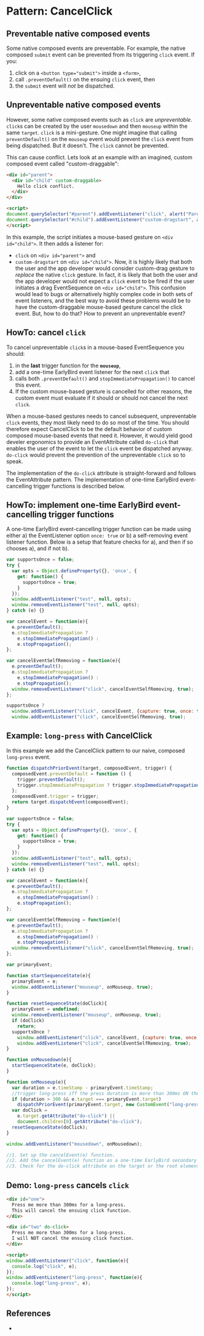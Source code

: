 # Pattern: CancelClick

## Preventable native composed events

Some native composed events are preventable. 
For example, the native composed `submit` event can be prevented from its triggering `click` event.
If you:

1. click on a `<button type="submit">` inside a `<form>`, 
2. call `.preventDefault()` on the ensuing `click` event, then 
3. the `submit` event will *not* be dispatched.

## Unpreventable native composed events

However, some native composed events such as `click` are *unpreventable*.
`click`s can be created by the user `mousedown` and then `mouseup` within the same `target`. 
`click` is a mini-gesture. One might imagine that calling `preventDefault()` on the `mouseup` event 
would prevent the `click` event from being dispatched. 
But it doesn't. The `click` cannot be prevented.

This can cause conflict. Lets look at an example with an imagined, custom composed event called 
"custom-draggable":

```html
<div id="parent">
  <div id="child" custom-draggable>
    Hello click conflict.
  </div>
</div>

<script>
document.querySelector("#parent").addEventListener("click", alert("Parent clicked!"));
document.querySelector("#child").addEventListener("custom-dragstart", alert("Child dragging!"));
</script>
```

In this example, the script initiates a mouse-based gesture on `<div id="child">`.
It then adds a listener for:
 * `click` on `<div id="parent">` and 
 * `custom-dragstart` on `<div id="child">`.
Now, it is highly likely that both the user and the app developer would consider custom-drag gesture
to *replace* the native `click` gesture.
In fact, it is likely that both the user and the app developer would not expect a `click` event
to be fired if the user initiates a drag EventSequence on `<div id="child">`.
This confusion would lead to bugs or alternatively highly complex code in both sets of event listeners,
and the best way to avoid these problems would be to have the custom-draggable mouse-based gesture
cancel the click event. But, how to do that? How to prevent an unpreventable event?

## HowTo: cancel `click`

To cancel unpreventable `click`s in a mouse-based EventSequence you should:

1. in the **last** trigger function for the **`mouseup`**,
2. add a one-time EarlyBird event listener for the next `click` that
3. calls both `.preventDefault()` and `stopImmediatePropagation()` to cancel this event.
4. If the custom mouse-based gesture is cancelled for other reasons, 
   the custom event must evaluate if it should or should not cancel the next `click`.
   
When a mouse-based gestures needs to cancel subsequent, unpreventable `click` events, 
they most likely need to do so most of the time. You should therefore expect CancelClick to be 
the default behavior of custom composed mouse-based events that need it.
However, it would yield good develer ergonomics to provide an EventAttribute called `do-click` 
that enables the user of the event to let the `click` event be dispatched anyway. 
`do-click` would prevent the prevention of the unpreventable `click` so to speak.

The implementation of the `do-click` attribute is straight-forward and follows the EventAttribute pattern.
The implementation of one-time EarlyBird event-cancelling trigger functions is described below.

## HowTo: implement one-time EarlyBird event-cancelling trigger functions

A one-time EarlyBird event-cancelling trigger function can be made using either
a) the EventListener option `once: true` or b) a self-removing event listener function.
Below is a setup that feature checks for a), and then if so chooses a), and if not b).

```javascript
var supportsOnce = false;
try {
  var opts = Object.defineProperty({}, 'once', {
    get: function() {
      supportsOnce = true;
    }
  });
  window.addEventListener("test", null, opts);
  window.removeEventListener("test", null, opts);
} catch (e) {}

var cancelEvent = function(e){
  e.preventDefault();
  e.stopImmediatePropagation ? 
    e.stopImmediatePropagation() : 
    e.stopPropagation();
};

var cancelEventSelfRemoving = function(e){
  e.preventDefault();
  e.stopImmediatePropagation ? 
    e.stopImmediatePropagation() : 
    e.stopPropagation();
  window.removeEventListener("click", cancelEventSelfRemoving, true);
};

supportsOnce ? 
  window.addEventListener("click", cancelEvent, {capture: true, once: true}):
  window.addEventListener("click", cancelEventSelfRemoving, true);
```   

## Example: `long-press` with CancelClick

In this example we add the CancelClick pattern to our naive, composed `long-press` event.

```javascript
function dispatchPriorEvent(target, composedEvent, trigger) {
  composedEvent.preventDefault = function () {
    trigger.preventDefault();
    trigger.stopImmediatePropagation ? trigger.stopImmediatePropagation() : trigger.stopPropagation();
  };
  composedEvent.trigger = trigger;
  return target.dispatchEvent(composedEvent);
}

var supportsOnce = false;                                              //[1] start
try {
  var opts = Object.defineProperty({}, 'once', {
    get: function() {
      supportsOnce = true;
    }
  });
  window.addEventListener("test", null, opts);
  window.removeEventListener("test", null, opts);
} catch (e) {}

var cancelEvent = function(e){
  e.preventDefault();
  e.stopImmediatePropagation ? 
    e.stopImmediatePropagation() : 
    e.stopPropagation();
};

var cancelEventSelfRemoving = function(e){
  e.preventDefault();
  e.stopImmediatePropagation ? 
    e.stopImmediatePropagation() : 
    e.stopPropagation();
  window.removeEventListener("click", cancelEventSelfRemoving, true);  //[1] ends
};

var primaryEvent;                                               

function startSequenceState(e){                                 
  primaryEvent = e;                                     
  window.addEventListener("mouseup", onMouseup, true); 
}

function resetSequenceState(doClick){
  primaryEvent = undefined;                                     
  window.removeEventListener("mouseup", onMouseup, true);             
  if (doClick)                                                         //[3]
    return;
  supportsOnce ?                                                       //[2]
    window.addEventListener("click", cancelEvent, {capture: true, once: true}):
    window.addEventListener("click", cancelEventSelfRemoving, true);
}

function onMousedown(e){
  startSequenceState(e, doClick);                                             
}

function onMouseup(e){                                          
  var duration = e.timeStamp - primaryEvent.timeStamp;
  //trigger long-press iff the press duration is more than 300ms ON the exact same mouse event target.
  if (duration > 300 && e.target === primaryEvent.target)       
    dispatchPriorEvent(primaryEvent.target, new CustomEvent("long-press", {bubbles: true, composed: true, detail: duration}), e);
  var doClick =                                                        //[3]
    e.target.getAttribute("do-click") || 
    document.children[0].getAttribute("do-click");
  resetSequenceState(doClick);                                         
}

window.addEventListener("mousedown", onMousedown);              

//1. Set up the cancelEvent(e) function.
//2. Add the cancelEvent(e) function as a one-time EarlyBird secondary trigger.
//3. Check for the do-click attribute on the target or the root element.
```

## Demo: `long-press` cancels `click`
```html
<div id="one">
  Press me more than 300ms for a long-press.
  This will cancel the ensuing click function.
</div>

<div id="two" do-click>
  Press me more than 300ms for a long-press.
  I will NOT cancel the ensuing click function.
</div>

<script>
window.addEventListener("click", function(e){
  console.log("click", e);
});
window.addEventListener("long-press", function(e){
  console.log("long-press", e);
});
</script>
```

## References

 * 